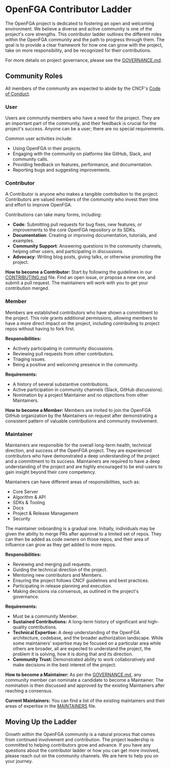 # OpenFGA Contributor Ladder

The OpenFGA project is dedicated to fostering an open and welcoming environment. We believe a diverse and active community is one of the project's core strengths. This contributor ladder outlines the different roles within the OpenFGA community and the path to progress through them. The goal is to provide a clear framework for how one can grow with the project, take on more responsibility, and be recognized for their contributions.

For more details on project governance, please see the [GOVERNANCE.md](https://github.com/openfga/.github/blob/main/GOVERNANCE.md).

## Community Roles

All members of the community are expected to abide by the CNCF's [Code of Conduct](https://github.com/cncf/foundation/blob/main/code-of-conduct.md).

### User

Users are community members who have a need for the project. They are an important part of the community, and their feedback is crucial for the project's success. Anyone can be a user; there are no special requirements.

Common user activities include:
* Using OpenFGA in their projects.
* Engaging with the community on platforms like GitHub, Slack, and community calls.
* Providing feedback on features, performance, and documentation.
* Reporting bugs and suggesting improvements.

### Contributor

A Contributor is anyone who makes a tangible contribution to the project. Contributors are valued members of the community who invest their time and effort to improve OpenFGA.

Contributions can take many forms, including:
* **Code**: Submitting pull requests for bug fixes, new features, or improvements to the core OpenFGA repository or its SDKs.
* **Documentation**: Creating or improving documentation, tutorials, and examples.
* **Community Support**: Answering questions in the community channels, helping other users, and participating in discussions.
* **Advocacy**: Writing blog posts, giving talks, or otherwise promoting the project.

**How to become a Contributor:**
Start by following the guidelines in our [CONTRIBUTING.md](https://github.com/openfga/.github/blob/main/CONTRIBUTING.md) file. Find an open issue, or propose a new one, and submit a pull request. The maintainers will work with you to get your contribution merged.

### Member

Members are established contributors who have shown a commitment to the project. This role grants additional permissions, allowing members to have a more direct impact on the project, including contributing to project repos without having to fork first.

**Responsibilities:**
* Actively participating in community discussions.
* Reviewing pull requests from other contributors.
* Triaging issues.
* Being a positive and welcoming presence in the community.

**Requirements:**
* A history of several substantive contributions.
* Active participation in community channels (Slack, GitHub discussions).
* Nomination by a project Maintainer and no objections from other Maintainers.

**How to become a Member:**
Members are invited to join the OpenFGA GitHub organization by the Maintainers on request after demonstrating a consistent pattern of valuable contributions and community involvement.

### Maintainer

Maintainers are responsible for the overall long-term health, technical direction, and success of the OpenFGA project. They are experienced contributors who have demonstrated a deep understanding of the project and a commitment to its success. Maintainers are required to have a deep understanding of the project and are highly encouraged to be end-users to gain insight beyond their core competency.

Maintainers can have different areas of responsibilities, such as:
* Core Server
* Algorithm & API
* SDKs & Tooling
* Docs
* Project & Release Management
* Security

The maintainer onboarding is a gradual one. Initially, individuals may be given the ability to merge PRs after approval to a limited set of repos. They can then be added as code owners on those repos, and their area of influence can grow as they get added to more repos.

**Responsibilities:**
* Reviewing and merging pull requests.
* Guiding the technical direction of the project.
* Mentoring new contributors and Members.
* Ensuring the project follows CNCF guidelines and best practices.
* Participating in release planning and execution.
* Making decisions via consensus, as outlined in the project's governance.

**Requirements:**
* Must be a community Member.
* **Sustained Contributions:** A long-term history of significant and high-quality contributions.
* **Technical Expertise:** A deep understanding of the OpenFGA architecture, codebase, and the broader authorization landscape. While some maintainers' expertise may be focused on a particular area while others are broader, all are expected to understand the project, the problem it is solving, how it is doing that and its direction.
* **Community Trust:** Demonstrated ability to work collaboratively and make decisions in the best interest of the project.

**How to become a Maintainer:**
As per the [GOVERNANCE.md](https://github.com/openfga/.github/blob/main/GOVERNANCE.md), any community member can nominate a candidate to become a Maintainer. The nomination is then discussed and approved by the existing Maintainers after reaching a consensus.

**Current Maintainers:**
You can find a list of the existing maintainers and their areas of expertise in the [MAINTAINERS](https://github.com/openfga/community/blob/main/MAINTAINERS.md) file.

## Moving Up the Ladder

Growth within the OpenFGA community is a natural process that comes from continued involvement and contribution. The project leadership is committed to helping contributors grow and advance. If you have any questions about the contributor ladder or how you can get more involved, please reach out on the community channels. We are here to help you on your journey.
